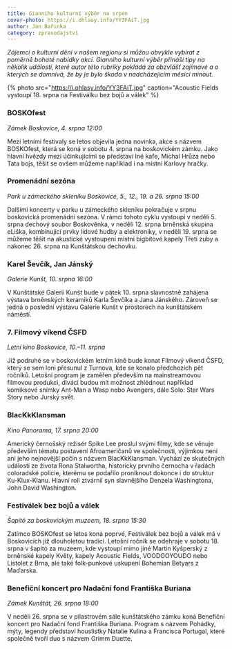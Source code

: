 ```yaml
---
title: Gianniho kulturní výběr na srpen
cover-photo: https://i.ohlasy.info/YY3FAiT.jpg
author: Jan Bařinka
category: zpravodajství
---
```


*Zájemci o kulturní dění v našem regionu si můžou obvykle vybírat z poměrně bohaté nabídky akcí. Gianniho kulturní výběr přináší tipy na několik událostí, které autor této rubriky pokládá za obzvlášť zajímavé a o kterých se domnívá, že by je bylo škoda v nadcházejícím měsíci minout.*

{% photo src="https://i.ohlasy.info/YY3FAiT.jpg" caption="Acoustic Fields vystoupí 18. srpna na Festiválku bez bojů a válek" %}

### BOSKOfest

*Zámek Boskovice, 4. srpna 12:00*

Mezi letními festivaly se letos objevila jedna novinka, akce s názvem BOSKOfest, která se koná v sobotu 4. srpna na boskovickém zámku. Jako hlavní hvězdy mezi účinkujícími se představí Iné kafe, Michal Hrůza nebo Tata bojs, těšit se ovšem můžeme například i na místní Karlovy hračky.

### Promenádní sezóna

*Park u zámeckého skleníku Boskovice, 5., 12., 19. a 26. srpna 15:00*

Dalšími koncerty v parku u zámeckého skleníku pokračuje v srpnu boskovická promenádní sezóna. V rámci tohoto cyklu vystoupí v neděli 5. srpna dechový soubor Boskověnka, v neděli 12. srpna brněnská skupina eLiška, kombinující prvky lidové hudby a elektroniky, v neděli 19. srpna se můžeme těšit na akustické vystoupení místní bigbítové kapely Třetí zuby a nakonec 26. srpna na Kunštátskou dechovku.

### Karel Ševčík, Jan Jánský

*Galerie Kunšt, 10. srpna 16:00*

V Kunštátské Galerii Kunšt bude v pátek 10. srpna slavnostně zahájena výstava brněnských keramiků Karla Ševčíka a Jana Jánského. Zároveň se jedná o poslední výstavu Galerie Kunšt v prostorech na kunštátském náměstí.

### 7. Filmový víkend ČSFD

*Letní kino Boskovice, 10.–11. srpna*

Již podruhé se v boskovickém letním kině bude konat Filmový víkend ČSFD, který se sem loni přesunul z Turnova, kde se konalo předchozích pět ročníků. Letošní program je zaměřen především na mainstreamovou filmovou produkci, diváci budou mít možnost zhlédnout například komiksové snímky Ant-Man a Wasp nebo Avengers, dále Solo: Star Wars Story nebo Jurský svět.

### BlacKkKlansman

*Kino Panorama, 17. srpna 20:00*

Americký černošský režisér Spike Lee proslul svými filmy, kde se věnuje především tématu postavení Afroameričanů ve společnosti, výjimkou není ani jeho nejnovější počin s názvem BlacKkKlansman. Vychází ze skutečných událostí ze života Rona Stalwortha, historicky prvního černocha v řadách coloradské policie, kterému se podařilo proniknout dokonce i do struktur Ku-Klux-Klanu. Hlavní roli ztvárnil syn slavnějšího Denzela Washingtona, John David Washington.

### Festiválek bez bojů a válek

*Šapitó za boskovickým muzeem, 18. srpna 15:30*

Zatímco BOSKOfest se letos koná poprvé, Festiválek bez bojů a válek má v Boskovicích již dlouholetou tradici. Letošní ročník se odehraje v sobotu 18. srpna v šapitó za muzeem, kde vystoupí mimo jiné Martin Kyšperský z brněnské kapely Květy, kapely Acoustic Fields, VOODOOYOUDO nebo Listolet z Brna, ale také folk-punkové uskupení Bohemian Betyars z Maďarska.

### Benefiční koncert pro Nadační fond Františka Buriana

*Zámek Kunštát, 26. srpna 18:00*

V neděli 26. srpna se v pilastrovém sále kunštátského zámku koná Benefiční koncert pro Nadační fond Františka Buriana. Program s názvem Pohádky, mýty, legendy představí houslistky Natalie Kulina a Francisca Portugal, které společně tvoří duo s názvem Grimm Duette.
